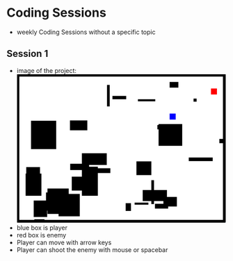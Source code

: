 # Coding Sessions
- weekly Coding Sessions without a specific topic

## Session 1
- image of the project: [<img src="imgs/Session1.png">](http://example.com/)
- blue box is player
- red box is enemy
- Player can move with arrow keys
- Player can shoot the enemy with mouse or spacebar

